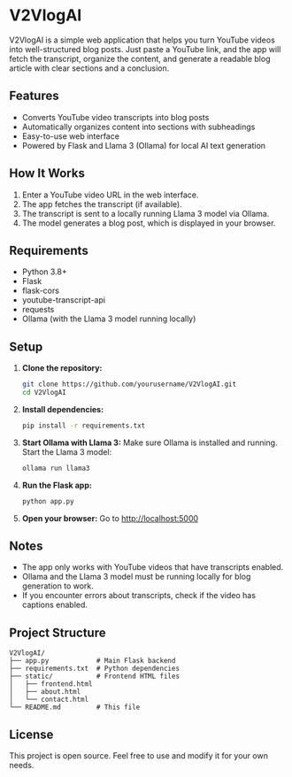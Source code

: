 # V2VlogAI

V2VlogAI is a simple web application that helps you turn YouTube videos into well-structured blog posts. Just paste a YouTube link, and the app will fetch the transcript, organize the content, and generate a readable blog article with clear sections and a conclusion.

## Features
- Converts YouTube video transcripts into blog posts
- Automatically organizes content into sections with subheadings
- Easy-to-use web interface
- Powered by Flask and Llama 3 (Ollama) for local AI text generation

## How It Works
1. Enter a YouTube video URL in the web interface.
2. The app fetches the transcript (if available).
3. The transcript is sent to a locally running Llama 3 model via Ollama.
4. The model generates a blog post, which is displayed in your browser.

## Requirements
- Python 3.8+
- Flask
- flask-cors
- youtube-transcript-api
- requests
- Ollama (with the Llama 3 model running locally)

## Setup
1. **Clone the repository:**
   ```bash
   git clone https://github.com/yourusername/V2VlogAI.git
   cd V2VlogAI
   ```
2. **Install dependencies:**
   ```bash
   pip install -r requirements.txt
   ```
3. **Start Ollama with Llama 3:**
   Make sure Ollama is installed and running. Start the Llama 3 model:
   ```bash
   ollama run llama3
   ```
4. **Run the Flask app:**
   ```bash
   python app.py
   ```
5. **Open your browser:**
   Go to [http://localhost:5000](http://localhost:5000)

## Notes
- The app only works with YouTube videos that have transcripts enabled.
- Ollama and the Llama 3 model must be running locally for blog generation to work.
- If you encounter errors about transcripts, check if the video has captions enabled.

## Project Structure
```
V2VlogAI/
├── app.py            # Main Flask backend
├── requirements.txt  # Python dependencies
├── static/           # Frontend HTML files
│   ├── frontend.html
│   ├── about.html
│   └── contact.html
└── README.md         # This file
```

## License
This project is open source. Feel free to use and modify it for your own needs.
